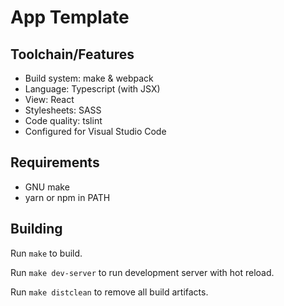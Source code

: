 App Template
============

Toolchain/Features
------------------

* Build system: make & webpack
* Language: Typescript (with JSX)
* View: React
* Stylesheets: SASS
* Code quality: tslint
* Configured for Visual Studio Code

Requirements
------------

* GNU make
* yarn or npm in PATH

Building
--------

Run `make` to build.

Run `make dev-server` to run development server with hot reload.

Run `make distclean` to remove all build artifacts.
